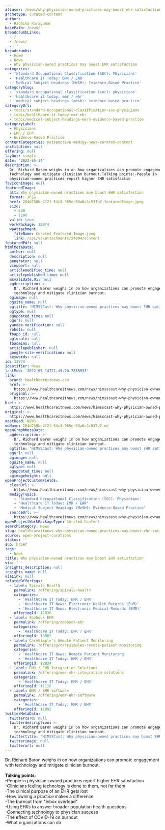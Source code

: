 ```yaml
---
aliases: /news/why-physician-owned-practices-may-boost-ehr-satisfaction
archetype: curated-content
author:
  - Radhika Narayanan
basePath: /news/
breadcrumbLinks:
  - /
  - /news/
  - ''
breadcrumbs:
  - Home
  - News
  - Why physician-owned practices may boost EHR satisfaction
categories:
  - 'Standard Occupational Classification (SOC): Physicians'
  - 'Healthcare IT Today: EMR / EHR'
  - 'Medical Subject Headings (MeSH): Evidence-Based Practice'
categorySlug:
  - 'standard occupational classification (soc): physicians'
  - 'healthcare it today: emr / ehr'
  - 'medical subject headings (mesh): evidence-based practice'
categoryUrl:
  - topic/standard-occupational-classification-soc-physicians
  - topic/healthcare-it-today-emr-ehr
  - topic/medical-subject-headings-mesh-evidence-based-practice
categoryLabel:
  - Physicians
  - EMR / EHR
  - Evidence-Based Practice
contentCategories: netspective-medigy-news-curated-content
institution: null
offering: null
layOut: single
date: '2022-05-14'
description: >-
  Dr. Richard Baron weighs in on how organizations can promote engagement with
  technology and mitigate clinician burnout.Talking points:-People in
  physician-owned practices report higher EHR satisfactio
favIconImage: null
featuredImage:
  alt: Why physician-owned practices may boost EHR satisfaction
  format: JPEG
  href: 204d788b-4f2f-54c3-965e-53a6c3c937b7-featuredImage.jpeg
  size:
    - 630
    - 1200
  valid: true
  workPackage: 12974
  wpAttachment:
    fileName: Curated_Featured_Image.jpeg
    link: /api/v3/attachments/24094/content
featuredPdf: null
htmlMetaData:
  author: null
  description: null
  generator: null
  viewport: null
  articlemodified_time: null
  articlepublished_time: null
  msvalidate.01: null
  ogdescription: >-
    Dr. Richard Baron weighs in on how organizations can promote engagement with
    technology and mitigate clinician burnout.
  ogimage: null
  ogsite_name: null
  ogtitle: 'HIMSSCast: Why physician-owned practices may boost EHR satisfaction'
  ogtype: null
  ogupdated_time: null
  ogurl: null
  yandex-verification: null
  robots: null
  fbapp_id: null
  oglocale: null
  fbadmins: null
  articlepublisher: null
  google-site-verification: null
  keywords: null
id: 12974
identifier: News
lastMod: '2022-05-14T21:49:20.788595Z'
link:
  brand: healthcareitnews.com
  href: >-
    https://www.healthcareitnews.com/news/himsscast-why-physician-owned-practices-may-boost-ehr-satisfaction
  original: >-
    https://www.healthcareitnews.com/news/himsscast-why-physician-owned-practices-may-boost-ehr-satisfaction
href: >-
  https://www.healthcareitnews.com/news/himsscast-why-physician-owned-practices-may-boost-ehr-satisfaction
original: >-
  https://www.healthcareitnews.com/news/himsscast-why-physician-owned-practices-may-boost-ehr-satisfaction
mastHead: NEWS
mdName: 204d788b-4f2f-54c3-965e-53a6c3c937b7.md
openGraphMetaData:
  ogdescription: >-
    Dr. Richard Baron weighs in on how organizations can promote engagement with
    technology and mitigate clinician burnout.
  ogtitle: 'HIMSSCast: Why physician-owned practices may boost EHR satisfaction'
  ogurl: null
  ogimage: null
  ogsite_name: null
  ogtype: null
  ogupdated_time: null
  ogimageheight: null
openProjectCustomFields:
  cleanUrl: >-
    https://www.healthcareitnews.com/news/himsscast-why-physician-owned-practices-may-boost-ehr-satisfaction
  medigyTopics:
    - 'Standard Occupational Classification (SOC): Physicians'
    - 'Healthcare IT Today: EMR / EHR'
    - 'Medical Subject Headings (MeSH): Evidence-Based Practice'
  sourceUrl: >-
    https://www.healthcareitnews.com/news/himsscast-why-physician-owned-practices-may-boost-ehr-satisfaction
openProjectWorkPackageType: Curated Content
searchCategory: News
slug: healthcareitnews-why-physician-owned-practices-may-boost-ehr-satisfaction
source: open-project-curations
status: ''
sub: brief
tags:
  - News
title: Why physician-owned practices may boost EHR satisfaction
via: ' '
insights_description: null
insights_name: null
viaLink: null
relatedOfferings:
  - label: Spirals Health
    permalink: /offering/spirals-health
    categories:
      - 'Healthcare IT Today: EMR / EHR'
      - 'Healthcare IT News: Electronic Health Records (EHR)'
      - 'Healthcare IT News: Electronic Medical Records (EMR)'
    offeringId: 17036
  - label: Zoobook EHR
    permalink: /offering/zoobook-ehr
    categories:
      - 'Healthcare IT Today: EMR / EHR'
    offeringId: 13902
  - label: CareSimple's Remote Patient Monitoring
    permalink: /offering/caresimples-remote-patient-monitoring
    categories:
      - 'Healthcare IT News: Remote Patient Monitoring'
      - 'Healthcare IT Today: EMR / EHR'
    offeringId: 12834
  - label: EMR / EHR Integration Solutions
    permalink: /offering/emr-ehr-integration-solutions
    categories:
      - 'Healthcare IT Today: EMR / EHR'
    offeringId: 11118
  - label: EMR / EHR Software
    permalink: /offering/emr-ehr-software
    categories:
      - 'Healthcare IT Today: EMR / EHR'
    offeringId: 11092
twitterMetaData:
  twittercard: null
  twitterdescription: >-
    Dr. Richard Baron weighs in on how organizations can promote engagement with
    technology and mitigate clinician burnout.
  twittertitle: 'HIMSSCast: Why physician-owned practices may boost EHR satisfaction'
  twitterimage: null
  twitterurl: null
---
```

<p>Dr. Richard Baron weighs in on how organizations can promote engagement with technology and mitigate clinician burnout.<br><br><strong>Talking points:</strong><br>-People in physician-owned practices report higher EHR satisfaction<br>-Clinicians feeling technology is done to them, not for them<br>-The clinical purpose of an EHR gets lost<br>-How owning a practice makes a difference<br>-The burnout from "inbox overload"<br>-Using EHRs to answer broader population health questions<br>-Connecting technology to physician success<br>-The effect of COVID-19 on burnout<br>-What organizations can do</p>